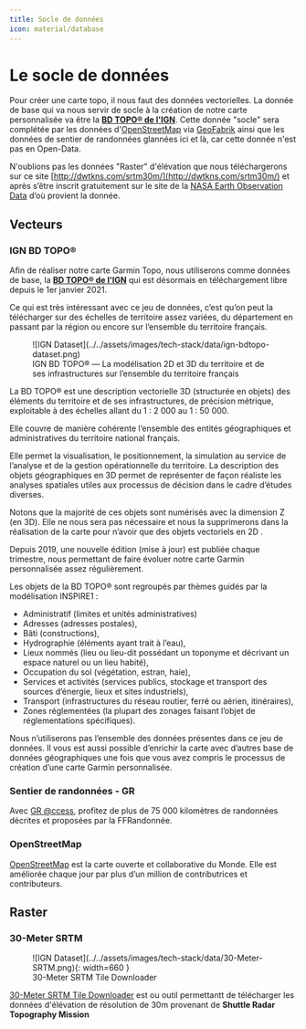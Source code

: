 ```yaml
---
title: Socle de données
icon: material/database
---
```


# **Le socle de données**

Pour créer une carte topo, il nous faut des données vectorielles. La donnée de base qui va nous servir de socle à la création de notre carte personnalisée va être la [**BD TOPO® de l'IGN**](https://geoservices.ign.fr/bdtopo). Cette donnée "socle" sera complétée par les données d'[OpenStreetMap](https://www.openstreetmap.org/) via [GeoFabrik](http://www.geofabrik.de/) ainsi que les données de sentier de randonnées glannées ici et là, car cette donnée n'est pas en Open-Data.

N'oublions pas les données "Raster" d'élévation que nous téléchargerons sur ce site [http://dwtkns.com/srtm30m/](http://dwtkns.com/srtm30m/) et après s’être inscrit gratuitement sur le site de la [NASA Earth Observation Data](https://www.earthdata.nasa.gov/eosdis/science-system-description/eosdis-components/earthdata-login) d’où provient la donnée.


## Vecteurs
### **IGN BD TOPO®**

Afin de réaliser notre carte Garmin Topo, nous utiliserons comme données de base, la [**BD TOPO® de l'IGN**](https://geoservices.ign.fr/bdtopo) qui est désormais en téléchargement libre depuis le 1er janvier 2021.

Ce qui est très intéressant avec ce jeu de données, c’est qu’on peut la télécharger sur des échelles de territoire assez variées, du département en passant par la région ou encore sur l’ensemble du territoire français.

<figure markdown>
  ![IGN Dataset](../../assets/images/tech-stack/data/ign-bdtopo-dataset.png)
  <figcaption>IGN BD TOPO® — La modélisation 2D et 3D du territoire et de ses infrastructures sur l’ensemble du territoire français</figcaption>
</figure>

La BD TOPO® est une description vectorielle 3D (structurée en objets) des éléments du territoire et de ses infrastructures, de précision métrique, exploitable à des échelles allant du 1 : 2 000 au 1 : 50 000.

Elle couvre de manière cohérente l’ensemble des entités géographiques et administratives du territoire national français.

Elle permet la visualisation, le positionnement, la simulation au service de l’analyse et de la gestion opérationnelle du territoire. La description des objets géographiques en 3D permet de représenter de façon réaliste les analyses spatiales utiles aux processus de décision dans le cadre d’études diverses.

Notons que la majorité de ces objets sont numérisés avec la dimension Z (en 3D). Elle ne nous sera pas nécessaire et nous la supprimerons dans la réalisation de la carte pour n’avoir que des objets vectoriels en 2D .

Depuis 2019, une nouvelle édition (mise à jour) est publiée chaque trimestre, nous permettant de faire évoluer notre carte Garmin personnalisée assez régulièrement.

Les objets de la BD TOPO® sont regroupés par thèmes guidés par la modélisation INSPIRE1 :

- Administratif (limites et unités administratives)
- Adresses (adresses postales),
- Bâti (constructions),
- Hydrographie (éléments ayant trait à l’eau),
- Lieux nommés (lieu ou lieu-dit possédant un toponyme et décrivant un espace naturel ou un lieu habité),
- Occupation du sol (végétation, estran, haie),
- Services et activités (services publics, stockage et transport des sources d’énergie, lieux et sites industriels),
- Transport (infrastructures du réseau routier, ferré ou aérien, itinéraires),
- Zones réglementées (la plupart des zonages faisant l’objet de réglementations spécifiques).

Nous n’utiliserons pas l’ensemble des données présentes dans ce jeu de données. Il vous est aussi possible d’enrichir la carte avec d’autres base de données géographiques une fois que vous avez compris le processus de création d’une carte Garmin personnalisée.

### **Sentier de randonnées - GR**


Avec [GR @ccess](https://www.mongr.fr/trouver-prochaine-randonnee), profitez de plus de 75 000 kilomètres de randonnées décrites et proposées par la FFRandonnée.

### **OpenStreetMap**

[OpenStreetMap](https://www.openstreetmap.org/#map=6/46.45/2.21) est la carte ouverte et collaborative du Monde. Elle est améliorée chaque jour par plus d’un million de contributrices et contributeurs.

## Raster
### **30-Meter SRTM**

<figure markdown>
  ![IGN Dataset](../../assets/images/tech-stack/data/30-Meter-SRTM.png){: width=660 }
  <figcaption>30-Meter SRTM Tile Downloader</figcaption>
</figure>

[30-Meter SRTM Tile Downloader](https://dwtkns.com/srtm30m/) est ou outil permettantt de télécharger les données d'élévation de résolution de 30m provenant de **Shuttle Radar Topography Mission**